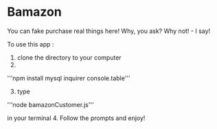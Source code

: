 # Bamazon

You can fake purchase real things here!
Why, you ask? Why not! - I say! 
 
To use this app : 
1. clone the directory to your computer
2.
'''npm install mysql inquirer console.table'''

3. type 

'''node bamazonCustomer.js'''

in your terminal
4. Follow the prompts and enjoy!
